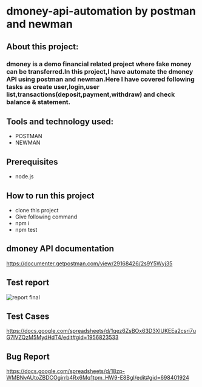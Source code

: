 # dmoney-api-automation by postman and newman

## About this project:
### dmoney is a demo financial related project where fake money can be transferred.In this project,I have automate the dmoney API using postman and newman.Here I have covered following tasks as create user,login,user list,transactions(deposit,payment,withdraw) and check balance & statement.

## Tools and technology used:
- POSTMAN
- NEWMAN

## Prerequisites
- node.js

## How to run this project
- clone this project
- Give following command
- npm i
- npm test


## dmoney API documentation
https://documenter.getpostman.com/view/29168426/2s9Y5Wyj35

## Test report
![report final](https://github.com/abanti07/dmoney-api-automation/assets/143074304/74f16a26-598a-42ef-a7df-8542489f97c0)


## Test Cases
https://docs.google.com/spreadsheets/d/1qez6ZsBOx63D3XlUKEEa2csri7uG7IVZQzM5MydHdT4/edit#gid=1956823533

## Bug Report
https://docs.google.com/spreadsheets/d/18zp-WMBNvAUtoZBDCOgirrb4Rx6Mq1tpm_HW9-E8BgI/edit#gid=698401924



